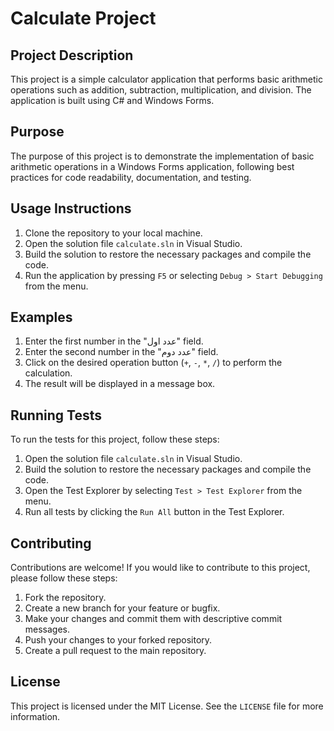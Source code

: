 # Calculate Project

## Project Description
This project is a simple calculator application that performs basic arithmetic operations such as addition, subtraction, multiplication, and division. The application is built using C# and Windows Forms.

## Purpose
The purpose of this project is to demonstrate the implementation of basic arithmetic operations in a Windows Forms application, following best practices for code readability, documentation, and testing.

## Usage Instructions
1. Clone the repository to your local machine.
2. Open the solution file `calculate.sln` in Visual Studio.
3. Build the solution to restore the necessary packages and compile the code.
4. Run the application by pressing `F5` or selecting `Debug > Start Debugging` from the menu.

## Examples
1. Enter the first number in the "عدد اول" field.
2. Enter the second number in the "عدد دوم" field.
3. Click on the desired operation button (`+`, `-`, `*`, `/`) to perform the calculation.
4. The result will be displayed in a message box.

## Running Tests
To run the tests for this project, follow these steps:
1. Open the solution file `calculate.sln` in Visual Studio.
2. Build the solution to restore the necessary packages and compile the code.
3. Open the Test Explorer by selecting `Test > Test Explorer` from the menu.
4. Run all tests by clicking the `Run All` button in the Test Explorer.

## Contributing
Contributions are welcome! If you would like to contribute to this project, please follow these steps:
1. Fork the repository.
2. Create a new branch for your feature or bugfix.
3. Make your changes and commit them with descriptive commit messages.
4. Push your changes to your forked repository.
5. Create a pull request to the main repository.

## License
This project is licensed under the MIT License. See the `LICENSE` file for more information.
